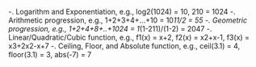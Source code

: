 -. Logarithm and Exponentiation, e.g., log2(1024) = 10, 210 = 1024
-. Arithmetic progression, e.g., 1+2+3+4+…+10 = 10*11/2 = 55
-. Geometric progression, e.g., 1+2+4+8+..+1024 = 1*(1-211)/(1-2) = 2047
-. Linear/Quadratic/Cubic function, e.g., f1(x) = x+2, f2(x) = x2+x-1, f3(x) = x3+2x2-x+7
-. Ceiling, Floor, and Absolute function, e.g., ceil(3.1) = 4, floor(3.1) = 3, abs(-7) = 7